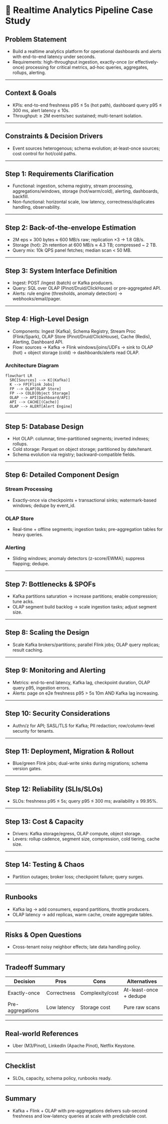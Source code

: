 # 📝 Realtime Analytics Pipeline Case Study

## **Problem Statement**

* Build a realtime analytics platform for operational dashboards and alerts with end-to-end latency under seconds.
* Requirements: high-throughput ingestion, exactly-once (or effectively-once) processing for critical metrics, ad-hoc queries, aggregates, rollups, alerting.

---

## **Context & Goals**

* KPIs: end-to-end freshness p95 ≤ 5s (hot path), dashboard query p95 ≤ 300 ms, alert latency ≤ 10s.
* Throughput: ≥ 2M events/sec sustained; multi-tenant isolation.

---

## **Constraints & Decision Drivers**

* Event sources heterogenous; schema evolution; at-least-once sources; cost control for hot/cold paths.

---

## **Step 1: Requirements Clarification**

* Functional: ingestion, schema registry, stream processing, aggregations/windows, storage (hot/warm/cold), alerting, dashboards, backfill.
* Non-functional: horizontal scale, low latency, correctness/duplicates handling, observability.

---

## **Step 2: Back-of-the-envelope Estimation**

* 2M eps × 300 bytes ≈ 600 MB/s raw; replication ×3 → 1.8 GB/s.
* Storage (hot): 2h retention at 600 MB/s ≈ 4.3 TB; compressed ~ 2 TB.
* Query mix: 10k QPS panel fetches; median scan < 50 MB.

---

## **Step 3: System Interface Definition**

* Ingest: POST /ingest (batch) or Kafka producers.
* Query: SQL over OLAP (Pinot/Druid/ClickHouse) or pre-aggregated API.
* Alerts: rule engine (thresholds, anomaly detection) → webhooks/email/pager.

---

## **Step 4: High-Level Design**

* Components: Ingest (Kafka), Schema Registry, Stream Proc (Flink/Spark), OLAP Store (Pinot/Druid/ClickHouse), Cache (Redis), Alerting, Dashboard API.
* Flow: sources → Kafka → Flink windows/joins/UDFs → sink to OLAP (hot) + object storage (cold) → dashboards/alerts read OLAP.

### Architecture Diagram
```mermaid
flowchart LR
  SRC[Sources] --> K[(Kafka)]
  K --> FP[Flink Jobs]
  FP --> OLAP[OLAP Store]
  FP --> COLD[Object Storage]
  OLAP --> API[Dashboard/API]
  API --> CACHE[(Cache)]
  OLAP --> ALERT[Alert Engine]
```

---

## **Step 5: Database Design**

* Hot OLAP: columnar, time-partitioned segments; inverted indexes; rollups.
* Cold storage: Parquet on object storage; partitioned by date/tenant.
* Schema evolution via registry; backward-compatible fields.

---

## **Step 6: Detailed Component Design**

### Stream Processing
* Exactly-once via checkpoints + transactional sinks; watermark-based windows; dedupe by event_id.

### OLAP Store
* Real-time + offline segments; ingestion tasks; pre-aggregation tables for heavy queries.

### Alerting
* Sliding windows; anomaly detectors (z-score/EWMA); suppress flapping; dedupe.

---

## **Step 7: Bottlenecks & SPOFs**

* Kafka partitions saturation → increase partitions; enable compression; tune acks.
* OLAP segment build backlog → scale ingestion tasks; adjust segment size.

---

## **Step 8: Scaling the Design**

* Scale Kafka brokers/partitions; parallel Flink jobs; OLAP query replicas; result caching.

---

## **Step 9: Monitoring and Alerting**

* Metrics: end-to-end latency, Kafka lag, checkpoint duration, OLAP query p95, ingestion errors.
* Alerts: page on e2e freshness p95 > 5s 10m AND Kafka lag increasing.

---

## **Step 10: Security Considerations**

* Authn/z for API; SASL/TLS for Kafka; PII redaction; row/column-level security for tenants.

---

## **Step 11: Deployment, Migration & Rollout**

* Blue/green Flink jobs; dual-write sinks during migrations; schema version gates.

---

## **Step 12: Reliability (SLIs/SLOs)**

* SLOs: freshness p95 ≤ 5s; query p95 ≤ 300 ms; availability ≥ 99.95%.

---

## **Step 13: Cost & Capacity**

* Drivers: Kafka storage/egress, OLAP compute, object storage.
* Levers: rollup cadence, segment size, compression, cold tiering, cache size.

---

## **Step 14: Testing & Chaos**

* Partition outages; broker loss; checkpoint failure; query surges.

---

## **Runbooks**

* Kafka lag → add consumers, expand partitions, throttle producers.
* OLAP latency → add replicas, warm cache, create aggregate tables.

---

## **Risks & Open Questions**

* Cross-tenant noisy neighbor effects; late data handling policy.

---

## **Tradeoff Summary**

| Decision | Pros | Cons | Alternatives |
|---|---|---|---|
| Exactly-once | Correctness | Complexity/cost | At-least-once + dedupe |
| Pre-aggregations | Low latency | Storage cost | Pure raw scans |

---

## **Real-world References**

* Uber (M3/Pinot), LinkedIn (Apache Pinot), Netflix Keystone.

---

## **Checklist**

* SLOs, capacity, schema policy, runbooks ready.

---

## **Summary**

* Kafka + Flink + OLAP with pre-aggregations delivers sub-second freshness and low-latency queries at scale with predictable cost.
